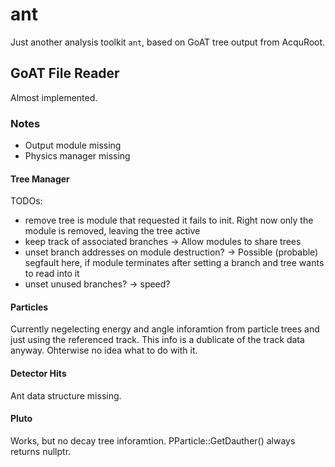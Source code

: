 ant
===

Just another analysis toolkit `ant`, based on GoAT tree output from
AcquRoot.


## GoAT File Reader

Almost implemented.

### Notes
 * Output module missing
 * Physics manager missing

#### Tree Manager
TODOs:
 * remove tree is module that requested it fails to init. Right now only the module is removed, leaving the tree active
 * keep track of associated branches -> Allow modules to share trees
 * unset branch addresses on module destruction? -> Possible (probable) segfault here, if module terminates after setting a branch and tree wants to read into it
 * unset unused branches? -> speed?

#### Particles
Currently negelecting energy and angle inforamtion from particle trees
and just using the referenced track. This info is a dublicate of the
track data anyway. Ohterwise no idea what to do with it.

#### Detector Hits
Ant data structure missing.

#### Pluto
Works, but no decay tree inforamtion. PParticle::GetDauther() always returns nullptr.
